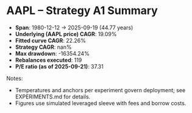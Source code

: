 # AAPL – Strategy A1 Summary

- **Span**: 1980-12-12 → 2025-09-19 (44.77 years)
- **Underlying (AAPL price) CAGR**: 19.09%
- **Fitted curve CAGR**: 22.26%
- **Strategy CAGR**: nan%
- **Max drawdown**: -16354.24%
- **Rebalances executed**: 119
- **P/E ratio (as of 2025-09-21)**: 37.31

Notes:

- Temperatures and anchors per experiment govern deployment; see EXPERIMENTS.md for details.
- Figures use simulated leveraged sleeve with fees and borrow costs.

